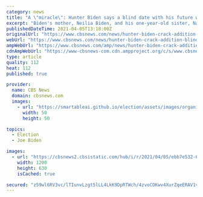 ```yaml
---
category: news
title: "A \"miracle\": Hunter Biden says a blind date with his future wife rescued him from crack addiction"
excerpt: "Biden's mother, Neilia Biden, and his one-year-old sister, Naomi, were killed in a car crash in 1972. He and his older brother, Beau, just two and three at the time, were critically injured, but survived. Their father, Joe, was sworn in to his first term ..."
publishedDateTime: 2021-04-05T13:18:00Z
originalUrl: "https://www.cbsnews.com/news/hunter-biden-crack-addition-blind-date-future-wife/"
webUrl: "https://www.cbsnews.com/news/hunter-biden-crack-addition-blind-date-future-wife/"
ampWebUrl: "https://www.cbsnews.com/amp/news/hunter-biden-crack-addition-blind-date-future-wife/"
cdnAmpWebUrl: "https://www-cbsnews-com.cdn.ampproject.org/c/s/www.cbsnews.com/amp/news/hunter-biden-crack-addition-blind-date-future-wife/"
type: article
quality: 112
heat: 112
published: true

provider:
  name: CBS News
  domain: cbsnews.com
  images:
    - url: "https://smartableai.github.io/election/assets/images/organizations/cbsnews.com-50x50.jpg"
      width: 50
      height: 50

topics:
  - Election
  - Joe Biden

images:
  - url: "https://cbsnews2.cbsistatic.com/hub/i/r/2021/04/05/ebb7e532-69f6-4ada-9dd2-64f6cd707bdb/thumbnail/1200x630/c65d58112a1f5beed214fd35a5924ac5/0405-ctm-hunter.jpg"
    width: 1200
    height: 630
    isCached: true

secured: "z59wl6RV3vc/lTIunvLzgt5lLL4LkK9DpRTWch/4zvoCOKwv4XurZqeERAV1vnYMi9wbN7mwiCkGNV2nlBNlgUEjkav5P9aB5rfnOfZTFg8bqOEJxGJ7ThPR4+zQMvxMJcxlD8yk7RViwDyd/TdhaAOOVyeDW7vQCe6Phl/etcbyk1jvOZCBDY/0CdH31Qo9gdR/PnQw1TdKBz+eUSimp9nJf3t+zcZjChRLLlHNnbavvbLexevHp6jFIIgSGby4T7lc4l9CuQyyNkPV9pFeMWKc4mANmA9bm28Biex2Ik/QaVAVM9+nIA+XdzzaS0/JMQSi+f7Z5Q2F+KSHK31FDDLb8q+XKnSGU86qbxGKpYU=;peTcR1bGw0tnFBuQUzX5bg=="
---
```


